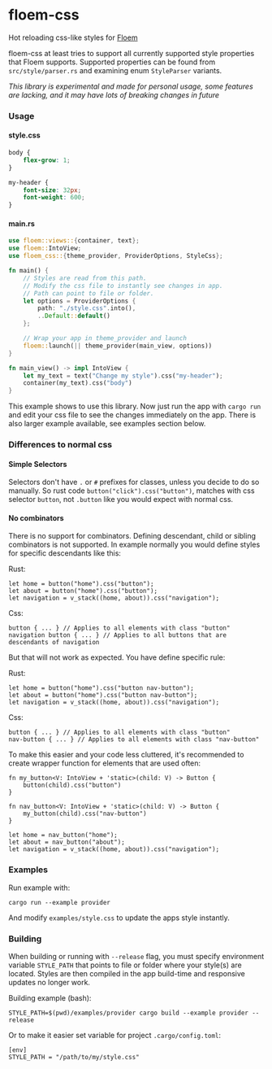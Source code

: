 # floem-css

Hot reloading css-like styles for [Floem](https://github.com/lapce/floem)

floem-css at least tries to support all currently supported style properties that Floem supports.
Supported properties can be found from `src/style/parser.rs` and examining enum `StyleParser` variants.

_This library is experimental and made for personal usage, some features are lacking, and it may have lots of breaking changes in future_

### Usage

#### style.css

```css
body {
    flex-grow: 1;
}

my-header {
    font-size: 32px;
    font-weight: 600;
}
```

#### main.rs

```rust
use floem::views::{container, text};
use floem::IntoView;
use floem_css::{theme_provider, ProviderOptions, StyleCss};

fn main() {
    // Styles are read from this path.
    // Modify the css file to instantly see changes in app.
    // Path can point to file or folder.
    let options = ProviderOptions {
        path: "./style.css".into(),
        ..Default::default()
    };

    // Wrap your app in theme_provider and launch
    floem::launch(|| theme_provider(main_view, options))
}

fn main_view() -> impl IntoView {
    let my_text = text("Change my style").css("my-header");
    container(my_text).css("body")
}

```

This example shows to use this library. Now just run the app with `cargo run` and edit your css file to
see the changes immediately on the app. There is also larger example available, see examples section below.

### Differences to normal css

#### Simple Selectors

Selectors don't have `.` or `#` prefixes for classes, unless you decide to do so manually.
So rust code `button("click").css("button")`, matches with css selector `button`, not `.button` like you would expect with normal css.

#### No combinators

There is no support for combinators. Defining descendant, child or sibling combinators is not supported.
In example normally you would define styles for specific descendants like this:

Rust:

```
let home = button("home").css("button");
let about = button("home").css("button");
let navigation = v_stack((home, about)).css("navigation");
```

Css:

```
button { ... } // Applies to all elements with class "button"
navigation button { ... } // Applies to all buttons that are descendants of navigation
```

But that will not work as expected. You have define specific rule:

Rust:

```
let home = button("home").css("button nav-button");
let about = button("home").css("button nav-button");
let navigation = v_stack((home, about)).css("navigation");
```

Css:

```
button { ... } // Applies to all elements with class "button"
nav-button { ... } // Applies to all elements with class "nav-button"
```

To make this easier and your code less cluttered, it's recommended to create wrapper function for elements that are used often:

```
fn my_button<V: IntoView + 'static>(child: V) -> Button {
    button(child).css("button")
}

fn nav_button<V: IntoView + 'static>(child: V) -> Button {
    my_button(child).css("nav-button")
}
```

```
let home = nav_button("home");
let about = nav_button("about");
let navigation = v_stack((home, about)).css("navigation");
```

### Examples

Run example with:

    cargo run --example provider

And modify `examples/style.css` to update the apps style instantly.

### Building

When building or running with `--release` flag, you must specify environment variable `STYLE_PATH` that points to file or folder where your style(s) are located.
Styles are then compiled in the app build-time and responsive updates no longer work.

Building example (bash):

    STYLE_PATH=$(pwd)/examples/provider cargo build --example provider --release

Or to make it easier set variable for project `.cargo/config.toml`:

    [env]
    STYLE_PATH = "/path/to/my/style.css"
